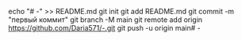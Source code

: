 echo "# -" >> README.md
git init
git add README.md
git commit -m "первый коммит"
git branch -M main
git remote add origin https://github.com/Daria571/-.git
git push -u origin main# -
